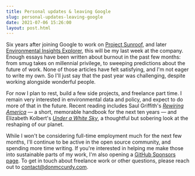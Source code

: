 ```yaml
---
title: Personal updates & leaving Google
slug: personal-updates-leaving-google
date: 2021-07-06 15:26:00
layout: post.html
---
```


Six years after joining Google to work on [Project Sunroof](https://sunroof.withgoogle.com/), and later [Environmental Insights Explorer](https://insights.sustainability.google/), this will be my last week at the company. Enough essays have been written about burnout in the past few months: from smug takes on millennial privilege, to sweeping predictions about the future of work. None of those articles have felt satisfying, and I'm not eager to write my own. So I'll just say that the past year was challenging, despite working alongside wonderful people.

For now I plan to rest, build a few side projects, and freelance part time. I remain very interested in environmental data and policy, and expect to do more of that in the future. Recent reading includes Saul Griffith's [_Rewiring America_](https://www.rewiringamerica.org) — a short, memorable handbook for the next ten years — and Elizabeth Kolbert's [_Under a White Sky_](https://bookshop.org/books/under-a-white-sky-the-nature-of-the-future-9780593136270/9780593136270), a thoughtful but sobering look at the reshaping of our planet.

While I won't be considering full-time employment much for the next few months, I'll continue to be active in the open source community, and spending more time writing. If you're interested in helping me make those into sustainable parts of my work, I'm also opening a [GitHub Sponsors page](https://github.com/sponsors/donmccurdy/). To get in touch about freelance work or other questions, please reach out to [contact@donmccurdy.com](mailto:contact@donmccurdy.com).

